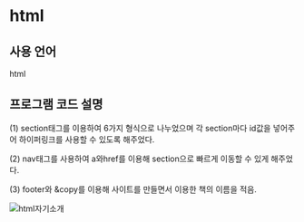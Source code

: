 # html
 
 ## 사용 언어
 html
 
 ## 프로그램 코드 설명
 (1) section태그를 이용하여 6가지 형식으로 나누었으며 각 section마다 id값을 넣어주어 하이퍼링크를 사용할 수 있도록 해주었다.
 
 (2) nav태그를 사용하여 a와href를 이용해 section으로 빠르게 이동할 수 있게 해주었다.
 
 (3) footer와 &copy를 이용해 사이트를 만들면서 이용한 책의 이름을 적음.
 
![html자기소개](https://user-images.githubusercontent.com/93521099/159749788-1c3edaec-d80f-45fd-a2a0-f9731b9b9ced.png)
